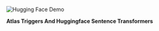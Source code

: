 ![Hugging Face Demo](https://d3.harvard.edu/platform-digit/wp-content/uploads/sites/2/2022/04/demo-huggingface_optimized-370x200.png)

**Atlas Triggers And Huggingface Sentence Transformers**
